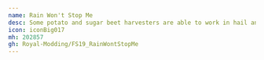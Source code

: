 ```yaml
---
name: Rain Won't Stop Me
desc: Some potato and sugar beet harvesters are able to work in hail and rain but not them all. With this mod, all of them will be able to do it.
icon: iconBig017
mh: 202857
gh: Royal-Modding/FS19_RainWontStopMe
---
```

